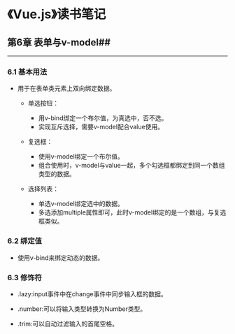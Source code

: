 # 《Vue.js》读书笔记 #


## 第6章  表单与v-model##
----------
### 6.1 基本用法 ###
- 用于在表单类元素上双向绑定数据。
  - 单选按钮：
    - 用v-bind绑定一个布尔值，为真选中，否不选。
    - 实现互斥选择，需要v-model配合value使用。

  - 复选框：
    - 使用v-model绑定一个布尔值。
    - 组合使用时，v-model与value一起，多个勾选框都绑定到同一个数组类型的数据。

  - 选择列表：
    - 单选v-model绑定选中的数据。
    - 多选添加multiple属性即可，此时v-model绑定的是一个数组，与复选框类似。

### 6.2 绑定值 ###
- 使用v-bind来绑定动态的数据。

### 6.3 修饰符 ###
- .lazy:input事件中在change事件中同步输入框的数据。

- .number:可以将输入类型转换为Number类型。

- .trim:可以自动过滤输入的首尾空格。
